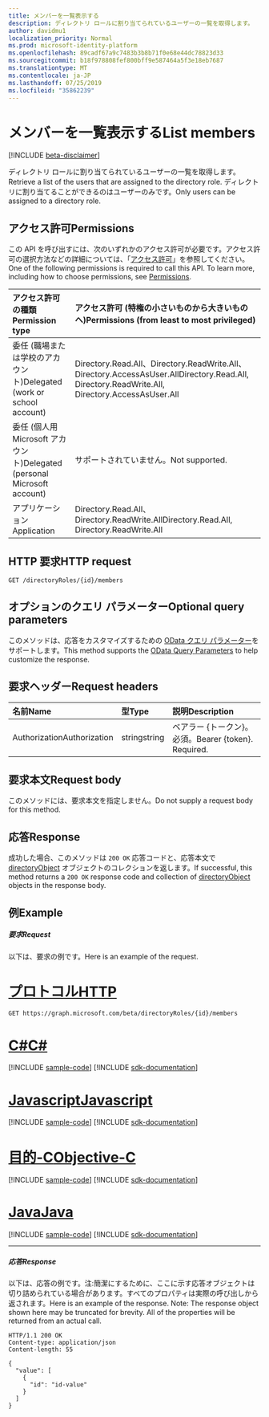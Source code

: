 ```yaml
---
title: メンバーを一覧表示する
description: ディレクトリ ロールに割り当てられているユーザーの一覧を取得します。  ディレクトリに割り当てることができるのはユーザーのみです。
author: davidmu1
localization_priority: Normal
ms.prod: microsoft-identity-platform
ms.openlocfilehash: 89cadf67a9c7483b3b8b71f0e68e44dc78823d33
ms.sourcegitcommit: b18f978808fef800bff9e587464a5f3e18eb7687
ms.translationtype: MT
ms.contentlocale: ja-JP
ms.lasthandoff: 07/25/2019
ms.locfileid: "35862239"
---
```

# <a name="list-members"></a><span data-ttu-id="a6566-104">メンバーを一覧表示する</span><span class="sxs-lookup"><span data-stu-id="a6566-104">List members</span></span>

[!INCLUDE [beta-disclaimer](../../includes/beta-disclaimer.md)]

<span data-ttu-id="a6566-105">ディレクトリ ロールに割り当てられているユーザーの一覧を取得します。</span><span class="sxs-lookup"><span data-stu-id="a6566-105">Retrieve a list of the users that are assigned to the directory role.</span></span>  <span data-ttu-id="a6566-106">ディレクトリに割り当てることができるのはユーザーのみです。</span><span class="sxs-lookup"><span data-stu-id="a6566-106">Only users can be assigned to a directory role.</span></span>
## <a name="permissions"></a><span data-ttu-id="a6566-107">アクセス許可</span><span class="sxs-lookup"><span data-stu-id="a6566-107">Permissions</span></span>
<span data-ttu-id="a6566-p103">この API を呼び出すには、次のいずれかのアクセス許可が必要です。アクセス許可の選択方法などの詳細については、「[アクセス許可](/graph/permissions-reference)」を参照してください。</span><span class="sxs-lookup"><span data-stu-id="a6566-p103">One of the following permissions is required to call this API. To learn more, including how to choose permissions, see [Permissions](/graph/permissions-reference).</span></span>


|<span data-ttu-id="a6566-110">アクセス許可の種類</span><span class="sxs-lookup"><span data-stu-id="a6566-110">Permission type</span></span>      | <span data-ttu-id="a6566-111">アクセス許可 (特権の小さいものから大きいものへ)</span><span class="sxs-lookup"><span data-stu-id="a6566-111">Permissions (from least to most privileged)</span></span>              |
|:--------------------|:---------------------------------------------------------|
|<span data-ttu-id="a6566-112">委任 (職場または学校のアカウント)</span><span class="sxs-lookup"><span data-stu-id="a6566-112">Delegated (work or school account)</span></span> | <span data-ttu-id="a6566-113">Directory.Read.All、Directory.ReadWrite.All、Directory.AccessAsUser.All</span><span class="sxs-lookup"><span data-stu-id="a6566-113">Directory.Read.All, Directory.ReadWrite.All, Directory.AccessAsUser.All</span></span>    |
|<span data-ttu-id="a6566-114">委任 (個人用 Microsoft アカウント)</span><span class="sxs-lookup"><span data-stu-id="a6566-114">Delegated (personal Microsoft account)</span></span> | <span data-ttu-id="a6566-115">サポートされていません。</span><span class="sxs-lookup"><span data-stu-id="a6566-115">Not supported.</span></span>    |
|<span data-ttu-id="a6566-116">アプリケーション</span><span class="sxs-lookup"><span data-stu-id="a6566-116">Application</span></span> | <span data-ttu-id="a6566-117">Directory.Read.All、Directory.ReadWrite.All</span><span class="sxs-lookup"><span data-stu-id="a6566-117">Directory.Read.All, Directory.ReadWrite.All</span></span> |

## <a name="http-request"></a><span data-ttu-id="a6566-118">HTTP 要求</span><span class="sxs-lookup"><span data-stu-id="a6566-118">HTTP request</span></span>
<!-- { "blockType": "ignored" } -->
```http
GET /directoryRoles/{id}/members
```
## <a name="optional-query-parameters"></a><span data-ttu-id="a6566-119">オプションのクエリ パラメーター</span><span class="sxs-lookup"><span data-stu-id="a6566-119">Optional query parameters</span></span>
<span data-ttu-id="a6566-120">このメソッドは、応答をカスタマイズするための [OData クエリ パラメーター](https://developer.microsoft.com/graph/docs/concepts/query_parameters)をサポートします。</span><span class="sxs-lookup"><span data-stu-id="a6566-120">This method supports the [OData Query Parameters](https://developer.microsoft.com/graph/docs/concepts/query_parameters) to help customize the response.</span></span>
## <a name="request-headers"></a><span data-ttu-id="a6566-121">要求ヘッダー</span><span class="sxs-lookup"><span data-stu-id="a6566-121">Request headers</span></span>
| <span data-ttu-id="a6566-122">名前</span><span class="sxs-lookup"><span data-stu-id="a6566-122">Name</span></span>       | <span data-ttu-id="a6566-123">型</span><span class="sxs-lookup"><span data-stu-id="a6566-123">Type</span></span> | <span data-ttu-id="a6566-124">説明</span><span class="sxs-lookup"><span data-stu-id="a6566-124">Description</span></span>|
|:-----------|:------|:----------|
| <span data-ttu-id="a6566-125">Authorization</span><span class="sxs-lookup"><span data-stu-id="a6566-125">Authorization</span></span>  | <span data-ttu-id="a6566-126">string</span><span class="sxs-lookup"><span data-stu-id="a6566-126">string</span></span>  | <span data-ttu-id="a6566-p104">ベアラー {トークン}。必須。</span><span class="sxs-lookup"><span data-stu-id="a6566-p104">Bearer {token}. Required.</span></span> |

## <a name="request-body"></a><span data-ttu-id="a6566-129">要求本文</span><span class="sxs-lookup"><span data-stu-id="a6566-129">Request body</span></span>
<span data-ttu-id="a6566-130">このメソッドには、要求本文を指定しません。</span><span class="sxs-lookup"><span data-stu-id="a6566-130">Do not supply a request body for this method.</span></span>

## <a name="response"></a><span data-ttu-id="a6566-131">応答</span><span class="sxs-lookup"><span data-stu-id="a6566-131">Response</span></span>

<span data-ttu-id="a6566-132">成功した場合、このメソッドは `200 OK` 応答コードと、応答本文で [directoryObject](../resources/directoryobject.md) オブジェクトのコレクションを返します。</span><span class="sxs-lookup"><span data-stu-id="a6566-132">If successful, this method returns a `200 OK` response code and collection of [directoryObject](../resources/directoryobject.md) objects in the response body.</span></span>
## <a name="example"></a><span data-ttu-id="a6566-133">例</span><span class="sxs-lookup"><span data-stu-id="a6566-133">Example</span></span>
##### <a name="request"></a><span data-ttu-id="a6566-134">要求</span><span class="sxs-lookup"><span data-stu-id="a6566-134">Request</span></span>
<span data-ttu-id="a6566-135">以下は、要求の例です。</span><span class="sxs-lookup"><span data-stu-id="a6566-135">Here is an example of the request.</span></span>

# <a name="httptabhttp"></a>[<span data-ttu-id="a6566-136">プロトコル</span><span class="sxs-lookup"><span data-stu-id="a6566-136">HTTP</span></span>](#tab/http)
<!-- {
  "blockType": "request",
  "name": "get_members"
}-->
```http
GET https://graph.microsoft.com/beta/directoryRoles/{id}/members
```
# <a name="ctabcsharp"></a>[<span data-ttu-id="a6566-137">C#</span><span class="sxs-lookup"><span data-stu-id="a6566-137">C#</span></span>](#tab/csharp)
[!INCLUDE [sample-code](../includes/snippets/csharp/get-members-csharp-snippets.md)]
[!INCLUDE [sdk-documentation](../includes/snippets/snippets-sdk-documentation-link.md)]

# <a name="javascripttabjavascript"></a>[<span data-ttu-id="a6566-138">Javascript</span><span class="sxs-lookup"><span data-stu-id="a6566-138">Javascript</span></span>](#tab/javascript)
[!INCLUDE [sample-code](../includes/snippets/javascript/get-members-javascript-snippets.md)]
[!INCLUDE [sdk-documentation](../includes/snippets/snippets-sdk-documentation-link.md)]

# <a name="objective-ctabobjc"></a>[<span data-ttu-id="a6566-139">目的-C</span><span class="sxs-lookup"><span data-stu-id="a6566-139">Objective-C</span></span>](#tab/objc)
[!INCLUDE [sample-code](../includes/snippets/objc/get-members-objc-snippets.md)]
[!INCLUDE [sdk-documentation](../includes/snippets/snippets-sdk-documentation-link.md)]

# <a name="javatabjava"></a>[<span data-ttu-id="a6566-140">Java</span><span class="sxs-lookup"><span data-stu-id="a6566-140">Java</span></span>](#tab/java)
[!INCLUDE [sample-code](../includes/snippets/java/get-members-java-snippets.md)]
[!INCLUDE [sdk-documentation](../includes/snippets/snippets-sdk-documentation-link.md)]

---

##### <a name="response"></a><span data-ttu-id="a6566-141">応答</span><span class="sxs-lookup"><span data-stu-id="a6566-141">Response</span></span>
<span data-ttu-id="a6566-p105">以下は、応答の例です。注:簡潔にするために、ここに示す応答オブジェクトは切り詰められている場合があります。すべてのプロパティは実際の呼び出しから返されます。</span><span class="sxs-lookup"><span data-stu-id="a6566-p105">Here is an example of the response. Note: The response object shown here may be truncated for brevity. All of the properties will be returned from an actual call.</span></span>
<!-- {
  "blockType": "response",
  "truncated": true,
  "@odata.type": "microsoft.graph.directoryObject",
  "isCollection": true
} -->
```http
HTTP/1.1 200 OK
Content-type: application/json
Content-length: 55

{
  "value": [
    {
      "id": "id-value"
    }
  ]
}
```

<!-- uuid: 8fcb5dbc-d5aa-4681-8e31-b001d5168d79
2015-10-25 14:57:30 UTC -->
<!--
{
  "type": "#page.annotation",
  "description": "List members",
  "keywords": "",
  "section": "documentation",
  "tocPath": "",
  "suppressions": [
  ]
}
-->
